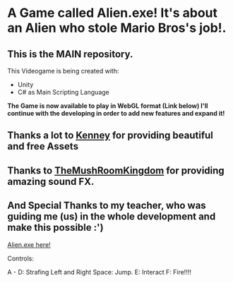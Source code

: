 # A Game called Alien.exe! It's about an Alien who stole Mario Bros's job!.

## This is the MAIN repository.

This Videogame is being created with:
- Unity
- C# as Main Scripting Language

__The Game is now available to play in WebGL format (Link below) I'll continue with the developing in order to add new features and expand it!__
## Thanks a lot to [Kenney](https://www.kenney.nl) for providing beautiful and free Assets

## Thanks to [TheMushRoomKingdom](https://themushroomkingdom.net) for providing amazing sound FX.
##  And Special Thanks to my teacher, who was guiding me (us) in the whole development and make this possible :')


[Alien.exe here!](https://sprightly-sunburst-ec24bd.netlify.app)

Controls:

 A - D: Strafing Left and Right
 Space: Jump.
 E: Interact
 F: Fire!!!!
